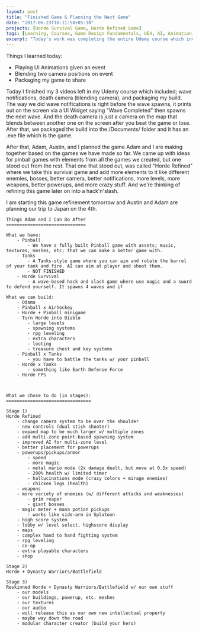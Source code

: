```yaml
---
layout: post
title: "Finished Game & Planning the Next Game"
date: "2017-06-23T16:11:58+05:30"
projects: [Horde Survival Game, Horde Refined Game]
tags: [Learning, Courses, Game Design Fundamentals, UE4, AI, Animation, Blending Cameras, Packaging Builds, Brainstorming]
excerpt: "Today's work was completing the entire Udemy course which involved finishing the survival game I started."
---
```


Things I learned today:

- Playing UI Animations given an event
- Blending two camera positions on event
- Packaging my game to share

Today I finished my 3 videos left in my Udemy course which included; wave notifications, death camera (blending camera), and packaging my build. The way we did wave notifications is right before the wave spawns, it prints out on the screen via a UI Widget saying "Wave Completed" then spawns the next wave. And the death camera is just a camera on the map that blends between another one on the screen after you beat the game or lose. After that, we packaged the build into the /Documents/ folder and it has an .exe file which is the game.

After that, Adam, Austin, and I planned the game Adam and I are making together based on the games we have made so far. We came up with ideas for pinball games with elements from all the games we created, but one stood out from the rest. That one that stood out, was called "Horde Refined" where we take this survival game and add more elements to it like different enemies, bosses, better camera, better notifications, more levels, more weapons, better powerups, and more crazy stuff. And we're thinking of refining this game later on into a hack'n'slash.

I am starting this game refinement tomorrow and Austin and Adam are planning our trip to Japan on the 4th.

	Things Adam and I Can Do After
	==============================

	What we have:
		- Pinball
			- We have a fully built Pinball game with assets; music, textures, meshes, etc; that we can make a better game with.
		- Tanks
			- A Tanks-style game where you can aim and rotate the barrel of your tank and fire. AI can aim at player and shoot them.
			- NOT FINISHED
		- Horde Survival
			- A wave-based hack and slash game where use magic and a sword to defend yourself. It spawns 4 waves and if 

	What we can build:
		- Odama
		- Pinball x Airhockey
		- Horde + Pinball minigame
		- Turn Horde into Diablo
			- large levels
			- spawning systems
			- rpg leveling
			- extra characters
			- looting
			- treasure chest and key systems
		- Pinball x Tanks
			- you have to battle the tanks w/ your pinball
		- Horde x Tanks
			- something like Earth Defense Force
		- Horde FPS



	What we chose to do (in stages):
	================================

	Stage 1) 
	Horde Refined
		- change camera system to be over the shoulder
		- new controls (dual stick shooter)
		- expand map to be much larger w/ multiple zones
		- add multi-zone point-based spawning system
		- improved AI for multi-zone level
		- better placement for powerups
		- powerups/pickups/armor
			- speed
			- more magic
			- metal mario mode (2x damage dealt, but move at 0.5x speed)
			- 200% health w/ limited timer
			- hallucinations mode (crazy colors + mirage enemies)
			- chicken legs (health)
		- weapons
		- more variety of enemies (w/ different attacks and weaknesses)
			- grim reaper
			- giant bosses
		- magic meter + mana potion pickups
			- works like side-arm in Splatoon
		- high score system
		- lobby w/ level select, highscore display
		- maps
		- complex hand to hand fighting system
		- rpg leveling
		- co-op
		- extra playable characters
		- shop

	Stage 2)
	Horde + Dynasty Warriors/Battlefield

	Stage 3)
	Reskinned Horde + Dynasty Warriors/Battlefield w/ our own stuff
		- our models
		- our buildings, powerup, etc. meshes
		- our textures
		- our audio
		- will release this as our own new intellectual property
		- maybe way down the road
		- modular character creator (build your hero)